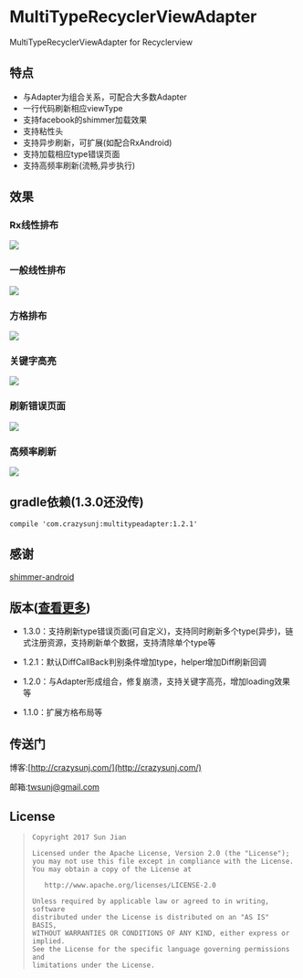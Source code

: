 # MultiTypeRecyclerViewAdapter
MultiTypeRecyclerViewAdapter for Recyclerview

## 特点

* 与Adapter为组合关系，可配合大多数Adapter
* 一行代码刷新相应viewType
* 支持facebook的shimmer加载效果
* 支持粘性头
* 支持异步刷新，可扩展(如配合RxAndroid)
* 支持加载相应type错误页面
* 支持高频率刷新(流畅,异步执行)

## 效果
### Rx线性排布
![](https://github.com/crazysunj/MultiTypeRecyclerViewAdapter/blob/master/img/adapterHelper1.gif)

### 一般线性排布
![](https://github.com/crazysunj/MultiTypeRecyclerViewAdapter/blob/master/img/adapterHelper2.gif)

### 方格排布
![](https://github.com/crazysunj/MultiTypeRecyclerViewAdapter/blob/master/img/adapterHelper3.gif)

### 关键字高亮
![](https://github.com/crazysunj/MultiTypeRecyclerViewAdapter/blob/master/img/adapterHelper4.gif)

### 刷新错误页面
![](https://github.com/crazysunj/MultiTypeRecyclerViewAdapter/blob/master/img/adapterHelper5.gif)

### 高频率刷新
![](https://github.com/crazysunj/MultiTypeRecyclerViewAdapter/blob/master/img/adapterHelper6.gif)

## gradle依赖(1.3.0还没传)

```
compile 'com.crazysunj:multitypeadapter:1.2.1'
```

## 感谢

[shimmer-android](https://github.com/facebook/shimmer-android)

## 版本([查看更多](https://github.com/crazysunj/MultiTypeRecyclerViewAdapter/wiki))

* 1.3.0：支持刷新type错误页面(可自定义)，支持同时刷新多个type(异步)，链式注册资源，支持刷新单个数据，支持清除单个type等

* 1.2.1：默认DiffCallBack判别条件增加type，helper增加Diff刷新回调

* 1.2.0：与Adapter形成组合，修复崩溃，支持关键字高亮，增加loading效果等

* 1.1.0：扩展方格布局等

## 传送门

博客:[http://crazysunj.com/](http://crazysunj.com/)

邮箱:twsunj@gmail.com

## License

> ```
> Copyright 2017 Sun Jian
>
> Licensed under the Apache License, Version 2.0 (the "License");
> you may not use this file except in compliance with the License.
> You may obtain a copy of the License at
>
>    http://www.apache.org/licenses/LICENSE-2.0
>
> Unless required by applicable law or agreed to in writing, software
> distributed under the License is distributed on an "AS IS" BASIS,
> WITHOUT WARRANTIES OR CONDITIONS OF ANY KIND, either express or implied.
> See the License for the specific language governing permissions and
> limitations under the License.
> ```




